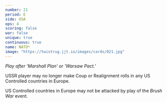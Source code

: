 ```yaml
---
number: 21
period: E
side: USA
ops: 4
scoring: false
war: false
unique: true
continuous: true
name: NATO*
image: "https://twistrug.jjt.io/images/cards/021.jpg"
---
```

*Play after 'Marshall Plan' or 'Warsaw Pact.'*

USSR player may no longer make Coup or Realignment rolls in any US Controlled countries in Europe.

US Controlled countries in Europe may not be attacked by play of the *Brush War* event.
